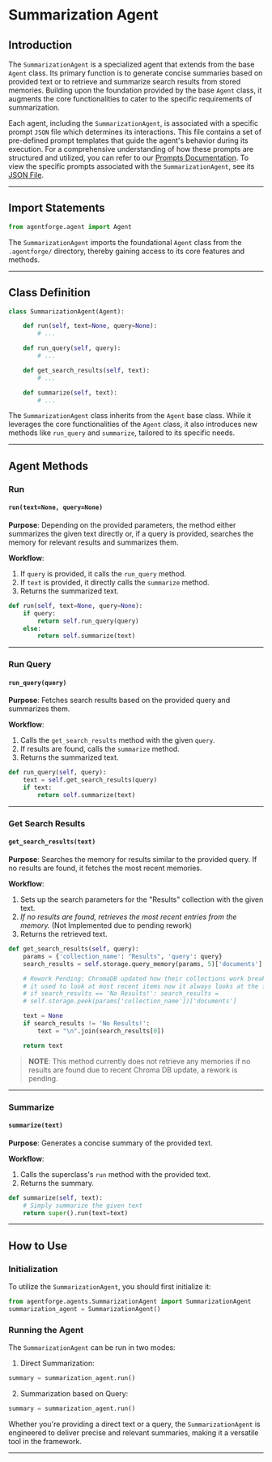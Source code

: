 # Summarization Agent

## Introduction

The `SummarizationAgent` is a specialized agent that extends from the base `Agent` class. Its primary function is to generate concise summaries based on provided text or to retrieve and summarize search results from stored memories. Building upon the foundation provided by the base `Agent` class, it augments the core functionalities to cater to the specific requirements of summarization.

Each agent, including the `SummarizationAgent`, is associated with a specific prompt `JSON` file which determines its interactions. This file contains a set of pre-defined prompt templates that guide the agent's behavior during its execution. For a comprehensive understanding of how these prompts are structured and utilized, you can refer to our [Prompts Documentation](../Prompts/AgentPrompts.md). To view the specific prompts associated with the `SummarizationAgent`, see its [JSON File](../../../src/agentforge/utils/installer/agents/SummarizationAgent.json).

---

## Import Statements

```python
from agentforge.agent import Agent
```

The `SummarizationAgent` imports the foundational `Agent` class from the `.agentforge/` directory, thereby gaining access to its core features and methods.

---

## Class Definition

```python
class SummarizationAgent(Agent):

    def run(self, text=None, query=None):
        # ...

    def run_query(self, query):
        # ...

    def get_search_results(self, text):
        # ...

    def summarize(self, text):
        # ...
```

The `SummarizationAgent` class inherits from the `Agent` base class. While it leverages the core functionalities of the `Agent` class, it also introduces new methods like `run_query` and `summarize`, tailored to its specific needs.

---

## Agent Methods

### Run
#### `run(text=None, query=None)`

**Purpose**: Depending on the provided parameters, the method either summarizes the given text directly or, if a query is provided, searches the memory for relevant results and summarizes them.

**Workflow**:
1. If `query` is provided, it calls the `run_query` method.
2. If `text` is provided, it directly calls the `summarize` method.
3. Returns the summarized text.

```python
def run(self, text=None, query=None):
    if query:
        return self.run_query(query)
    else:
        return self.summarize(text)
```

---

### Run Query
#### `run_query(query)`

**Purpose**: Fetches search results based on the provided query and summarizes them.

**Workflow**:
1. Calls the `get_search_results` method with the given `query`.
2. If results are found, calls the `summarize` method.
3. Returns the summarized text.

```python
def run_query(self, query):
    text = self.get_search_results(query)
    if text:
        return self.summarize(text)
```

---

### Get Search Results
#### `get_search_results(text)`

**Purpose**: Searches the memory for results similar to the provided query. If no results are found, it fetches the most recent memories.

**Workflow**:
1. Sets up the search parameters for the "Results" collection with the given text.
2. *If no results are found, retrieves the most recent entries from the memory.* (Not Implemented due to pending rework)
3. Returns the retrieved text.

```python
def get_search_results(self, query):
    params = {'collection_name': "Results", 'query': query}
    search_results = self.storage.query_memory(params, 5)['documents']

    # Rework Pending: ChromaDB updated how their collections work breaking this code, 
    # it used to look at most recent items now it always looks at the first 5
    # if search_results == 'No Results!': search_results = 
    # self.storage.peek(params['collection_name'])['documents']

    text = None
    if search_results != 'No Results!':
        text = "\n".join(search_results[0])

    return text
```

 >**NOTE**: This method currently does not retrieve any memories if no results are found due to recent Chroma DB update, a rework is pending.

---

### Summarize
#### `summarize(text)`

**Purpose**: Generates a concise summary of the provided text.

**Workflow**:
1. Calls the superclass's `run` method with the provided text.
2. Returns the summary.

```python
def summarize(self, text):
    # Simply summarize the given text
    return super().run(text=text)
```

---

## How to Use

### Initialization

To utilize the `SummarizationAgent`, you should first initialize it:

```python
from agentforge.agents.SummarizationAgent import SummarizationAgent
summarization_agent = SummarizationAgent()
```

### Running the Agent

The `SummarizationAgent` can be run in two modes:

1. Direct Summarization:

```python
summary = summarization_agent.run()
```

2. Summarization based on Query:

```python
summary = summarization_agent.run()
```

Whether you're providing a direct text or a query, the `SummarizationAgent` is engineered to deliver precise and relevant summaries, making it a versatile tool in the framework.

---
